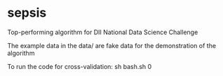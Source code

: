 # sepsis
Top-performing algorithm for DII National Data Science Challenge

The example data in the data/ are fake data for the demonstration of the algorithm

To run the code for cross-validation: sh bash.sh 0
